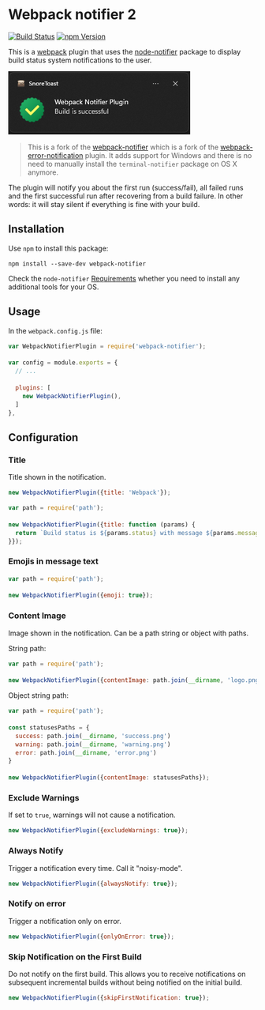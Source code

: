 # Webpack notifier 2

[![Build Status](https://img.shields.io/travis/inoyakaigor/webpack-notifier.svg)](https://travis-ci.org/inoyakaigor/webpack-notifier)
[![npm Version](https://img.shields.io/npm/v/webpack-notifier-2.svg)](https://www.npmjs.com/package/webpack-notifier-2)

This is a [webpack](http://webpack.github.io/) plugin that uses the
[node-notifier](https://github.com/mikaelbr/node-notifier) package to
display build status system notifications to the user.

![webpack-notifier screenshot](screenshot.png)

> This is a fork of the
[webpack-notifier](https://github.com/Turbo87/webpack-notifier)
which is a fork of the
[webpack-error-notification](https://github.com/vsolovyov/webpack-error-notification)
plugin. It adds support for Windows and there is no need to manually install
the `terminal-notifier` package on OS X anymore.

The plugin will notify you about the first run (success/fail),
all failed runs and the first successful run after recovering from
a build failure. In other words: it will stay silent if everything
is fine with your build.


## Installation

Use `npm` to install this package:

    npm install --save-dev webpack-notifier

Check the `node-notifier`
[Requirements](https://github.com/mikaelbr/node-notifier#requirements)
whether you need to install any additional tools for your OS.


## Usage

In the `webpack.config.js` file:

```js
var WebpackNotifierPlugin = require('webpack-notifier');

var config = module.exports = {
  // ...

  plugins: [
    new WebpackNotifierPlugin(),
  ]
},
```


## Configuration

### Title

Title shown in the notification.

```js
new WebpackNotifierPlugin({title: 'Webpack'});
```

```js
var path = require('path');

new WebpackNotifierPlugin({title: function (params) {
  return `Build status is ${params.status} with message ${params.message}`;
}});
```

### Emojis in message text

```js
var path = require('path');

new WebpackNotifierPlugin({emoji: true});
```

### Content Image

Image shown in the notification. Can be a path string or object with paths.

String path:
```js
var path = require('path');

new WebpackNotifierPlugin({contentImage: path.join(__dirname, 'logo.png')});
```

Object string path:
```js
var path = require('path');

const statusesPaths = {
  success: path.join(__dirname, 'success.png')
  warning: path.join(__dirname, 'warning.png')
  error: path.join(__dirname, 'error.png')
}

new WebpackNotifierPlugin({contentImage: statusesPaths});
```

### Exclude Warnings

If set to `true`, warnings will not cause a notification.

```js
new WebpackNotifierPlugin({excludeWarnings: true});
```

### Always Notify

Trigger a notification every time. Call it "noisy-mode".

```js
new WebpackNotifierPlugin({alwaysNotify: true});
```

### Notify on error

Trigger a notification only on error.

```js
new WebpackNotifierPlugin({onlyOnError: true});
```

### Skip Notification on the First Build

Do not notify on the first build.  This allows you to receive notifications on subsequent incremental builds without being notified on the initial build.

```js
new WebpackNotifierPlugin({skipFirstNotification: true});
```
